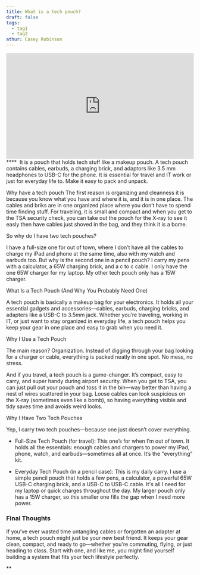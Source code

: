 ```yaml
---
title: What is a tech pouch?
draft: false
tags:
  - tag1
  - tag2
athur: Casey Robinson
---
```

<div style="position:relative; padding-bottom:56.25%; height:0; overflow:hidden;">
  <iframe src="https://www.youtube.com/embed/VIDEO_ID"
      style="position:absolute; top:0; left:0; width:100%; height:100%; border:0;"
      allowfullscreen>
  </iframe>
</div>
****
 It is a pouch that holds tech stuff like a makeup pouch. A tech pouch contains cables, earbuds, a charging brick, and adaptors like 3.5 mm headphones to USB-C for the phone. It is essential for travel and IT work or just for everyday life to. Make it easy to pack and unpack.

  

Why have a tech pouch The first reason is organizing and cleanness it is because you know what you have and where it is, and it is in one place. The cables and briks are in one organized place where you don’t have to spend time finding stuff. For traveling, it is small and compact and when you get to the TSA security check, you can take out the pouch for the X-ray to see it easly then have cables just shoved in the bag, and they think it is a bome.

  

So why do I have two tech pouches?

I have a full-size one for out of town, where I don’t have all the cables to charge my iPad and phone at the same time, also with my watch and earbuds too. But why is the second one in a pencil pouch? I carry my pens with a calculator, a 65W charging brick, and a c to c cable. I only have the one 65W charger for my laptop. My other tech pouch only has a 15W charger.

  
  
  

What Is a Tech Pouch (And Why You Probably Need One)

A tech pouch is basically a makeup bag for your electronics. It holds all your essential gadgets and accessories—cables, earbuds, charging bricks, and adapters like a USB-C to 3.5mm jack. Whether you’re traveling, working in IT, or just want to stay organized in everyday life, a tech pouch helps you keep your gear in one place and easy to grab when you need it.

  

Why I Use a Tech Pouch

The main reason? Organization. Instead of digging through your bag looking for a charger or cable, everything is packed neatly in one spot. No mess, no stress.

  

And if you travel, a tech pouch is a game-changer. It’s compact, easy to carry, and super handy during airport security. When you get to TSA, you can just pull out your pouch and toss it in the bin—way better than having a nest of wires scattered in your bag. Loose cables can look suspicious on the X-ray (sometimes even like a bomb), so having everything visible and tidy saves time and avoids weird looks.

  

Why I Have Two Tech Pouches

Yep, I carry two tech pouches—because one just doesn’t cover everything.

  

- Full-Size Tech Pouch (for travel): This one’s for when I’m out of town. It holds all the essentials: enough cables and chargers to power my iPad, phone, watch, and earbuds—sometimes all at once. It’s the "everything" kit.
    

  

- Everyday Tech Pouch (in a pencil case): This is my daily carry. I use a simple pencil pouch that holds a few pens, a calculator, a powerful 65W USB-C charging brick, and a USB-C to USB-C cable. It's all I need for my laptop or quick charges throughout the day. My larger pouch only has a 15W charger, so this smaller one fills the gap when I need more power.
    

  

### Final Thoughts

If you’ve ever wasted time untangling cables or forgotten an adapter at home, a tech pouch might just be your new best friend. It keeps your gear clean, compact, and ready to go—whether you're commuting, flying, or just heading to class. Start with one, and like me, you might find yourself building a system that fits your tech lifestyle perfectly.

  
**